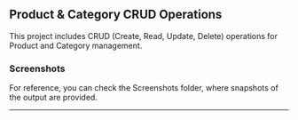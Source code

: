 ## Product & Category CRUD Operations

This project includes CRUD (Create, Read, Update, Delete) operations for Product and Category management.

### Screenshots
For reference, you can check the Screenshots folder, where snapshots of the output are provided.

---
